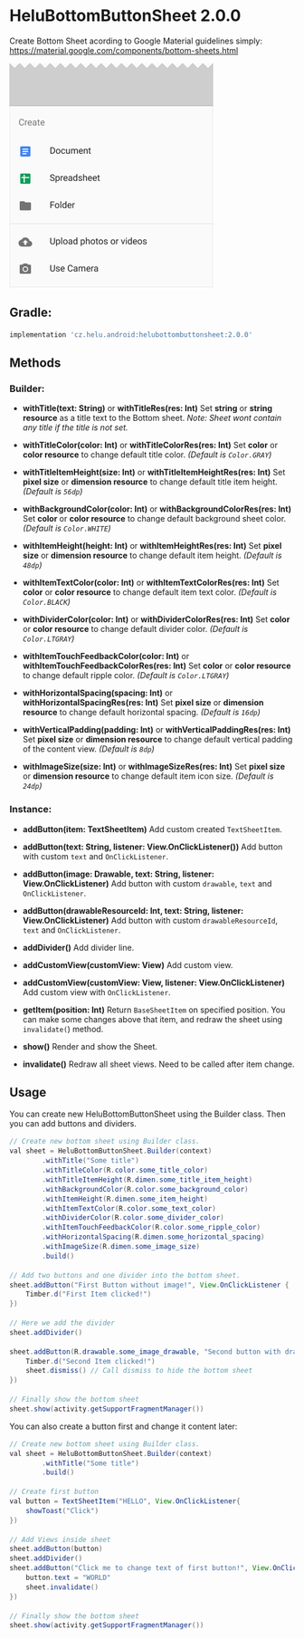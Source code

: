 # HeluBottomButtonSheet 2.0.0
Create Bottom Sheet acording to Google Material guidelines simply: https://material.google.com/components/bottom-sheets.html

![Alt text](./extras/HeluBottomButtonSheet.png?raw=true "HeluBottomButtonSheet")


## Gradle:
```groovy
implementation 'cz.helu.android:helubottombuttonsheet:2.0.0'
```


## Methods


### Builder:

* **withTitle(text: String)** or **withTitleRes(res: Int)**
  Set **string** or **string resource** as a title text to the Bottom sheet. 
  *Note: Sheet wont contain any title if the title is not set.*
  
* **withTitleColor(color: Int)** or **withTitleColorRes(res: Int)**
  Set **color** or **color resource** to change default title color. 
  *(Default is ```Color.GRAY```)*

* **withTitleItemHeight(size: Int)** or **withTitleItemHeightRes(res: Int)**
  Set **pixel size** or **dimension resource** to change default title item height. 
  *(Default is ```56dp```)*

* **withBackgroundColor(color: Int)** or **withBackgroundColorRes(res: Int)**
  Set **color** or **color resource** to change default background sheet color. 
  *(Default is ```Color.WHITE```)*
  
* **withItemHeight(height: Int)** or **withItemHeightRes(res: Int)**
  Set **pixel size** or **dimension resource** to change default item height. 
  *(Default is ```48dp```)*
  
* **withItemTextColor(color: Int)** or **withItemTextColorRes(res: Int)**
  Set **color** or **color resource** to change default item text color. 
  *(Default is ```Color.BLACK```)*

* **withDividerColor(color: Int)** or **withDividerColorRes(res: Int)**
  Set **color** or **color resource** to change default divider color. 
  *(Default is ```Color.LTGRAY```)*

* **withItemTouchFeedbackColor(color: Int)** or **withItemTouchFeedbackColorRes(res: Int)**
  Set **color** or **color resource** to change default ripple color. 
  *(Default is ```Color.LTGRAY```)*
  
* **withHorizontalSpacing(spacing: Int)** or **withHorizontalSpacingRes(res: Int)**
  Set **pixel size** or **dimension resource** to change default horizontal spacing. 
  *(Default is ```16dp```)*
  
* **withVerticalPadding(padding: Int)** or **withVerticalPaddingRes(res: Int)**
  Set **pixel size** or **dimension resource** to change default vertical padding of the content view. 
  *(Default is ```8dp```)*
  
* **withImageSize(size: Int)** or **withImageSizeRes(res: Int)**
  Set **pixel size** or **dimension resource** to change default item icon size. 
  *(Default is ```24dp```)*
  
  
### Instance:


* **addButton(item: TextSheetItem)**
  Add custom created ```TextSheetItem```.

* **addButton(text: String, listener: View.OnClickListener())**
  Add button with custom ```text``` and ```OnClickListener```.

* **addButton(image: Drawable, text: String, listener: View.OnClickListener)**
  Add button with custom ```drawable```,  ```text``` and ```OnClickListener```.

* **addButton(drawableResourceId: Int, text: String, listener: View.OnClickListener)**
  Add button with custom ```drawableResourceId```,  ```text``` and ```OnClickListener```.

* **addDivider()**
  Add divider line.

* **addCustomView(customView: View)**
  Add custom view.

* **addCustomView(customView: View, listener: View.OnClickListener)**
  Add custom view with ```OnClickListener```.

* **getItem(position: Int)** 
  Return ```BaseSheetItem``` on specified position. You can make some changes above that item, and redraw the sheet using ```invalidate(```) method.

* **show()**
  Render and show the Sheet.

* **invalidate()**
  Redraw all sheet views. Need to be called after item change.


## Usage
You can create new HeluBottomButtonSheet using the Builder class. Then you can add buttons and dividers.

```java
// Create new bottom sheet using Builder class.
val sheet = HeluBottomButtonSheet.Builder(context)
		.withTitle("Some title")
		.withTitleColor(R.color.some_title_color)
		.withTitleItemHeight(R.dimen.some_title_item_height)
		.withBackgroundColor(R.color.some_background_color)
		.withItemHeight(R.dimen.some_item_height)
		.withItemTextColor(R.color.some_text_color)
		.withDividerColor(R.color.some_divider_color)
		.withItemTouchFeedbackColor(R.color.some_ripple_color)
		.withHorizontalSpacing(R.dimen.some_horizontal_spacing)
		.withImageSize(R.dimen.some_image_size)
		.build()

// Add two buttons and one divider into the bottom sheet.
sheet.addButton("First Button without image!", View.OnClickListener {
	Timber.d("First Item clicked!")
})

// Here we add the divider
sheet.addDivider()

sheet.addButton(R.drawable.some_image_drawable, "Second button with drawable image!", View.OnClickListener {
	Timber.d("Second Item clicked!")
	sheet.dismiss() // Call dismiss to hide the bottom sheet
})

// Finally show the bottom sheet
sheet.show(activity.getSupportFragmentManager())
```






You can also create a button first and change it content later:
```java
// Create new bottom sheet using Builder class.
val sheet = HeluBottomButtonSheet.Builder(context)
		.withTitle("Some title")
		.build()

// Create first button
val button = TextSheetItem("HELLO", View.OnClickListener{
	showToast("Click")
})

// Add Views inside sheet
sheet.addButton(button)
sheet.addDivider()
sheet.addButton("Click me to change text of first button!", View.OnClickListener {
	button.text = "WORLD"
	sheet.invalidate()
})

// Finally show the bottom sheet
sheet.show(activity.getSupportFragmentManager())
```
